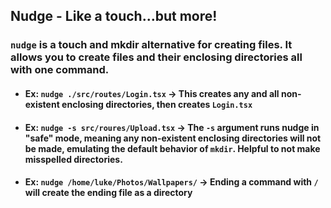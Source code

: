 ## Nudge - Like a touch...but more!

### `nudge` is a touch and mkdir alternative for creating files. It allows you to create files and their enclosing directories all with one command.

-   #### Ex: `nudge ./src/routes/Login.tsx` -> This creates any and all non-existent enclosing directories, then creates `Login.tsx`
-   #### Ex: `nudge -s src/roures/Upload.tsx` -> The `-s` argument runs nudge in "safe" mode, meaning any non-existent enclosing directories will not be made, emulating the default behavior of `mkdir`. Helpful to not make misspelled directories.
-   #### Ex: `nudge /home/luke/Photos/Wallpapers/` -> Ending a command with `/` will create the ending file as a directory